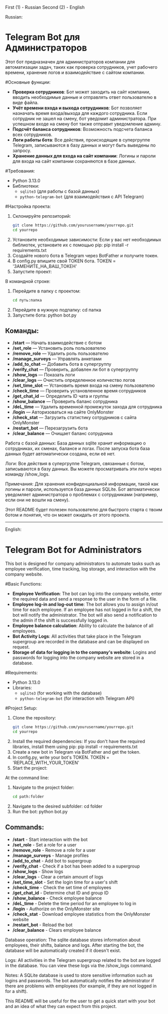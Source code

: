 First (1) - Russian
Second (2) - English

Russian:
# Telegram Bot для Администраторов

Этот бот предназначен для администраторов компании для автоматизации задач, таких как проверка сотрудников, учет рабочего времени, хранение логов и взаимодействие с сайтом компании.

#Основные функции:
- **Проверка сотрудников**: Бот может заходить на сайт компании, вводить необходимые данные и отправлять ответ пользователю в виде файла.
- **Учёт времени входа и выхода сотрудников**: Бот позволяет назначать время входа/выхода для каждого сотрудника. Если сотрудник не зашел на смену, бот уведомит администратора. При успешном входе на смену бот также отправит уведомление админу.
- **Подсчёт баланса сотрудников**: Возможность подсчета баланса всех сотрудников.
- **Логи работы бота**: Все действия, происходящие в супергруппе Telegram, записываются в базу данных и могут быть выведены по запросу.
- **Хранение данных для входа на сайт компании**: Логины и пароли для входа на сайт компании сохраняются в базе данных.

#Требования:
- Python 3.13.0
- Библиотеки:
  - `sqlite3` (для работы с базой данных)
  - `python-telegram-bot` (для взаимодействия с API Telegram)

#Настройка проекта:
1. Склонируйте репозиторий:
   ```bash
   git clone https://github.com/yourusername/yourrepo.git
   cd yourrepo
   
2. Установите необходимые зависимости: Если у вас нет необходимых библиотек, установите их с помощью pip:
   pip install -r requirements.txt
3. Создайте нового бота в Telegram через BotFather и получите токен.
4. В config.py впишите свой TOKEN бота.
   TOKEN = 'ЗАМЕНИТЕ_НА_ВАШ_ТОКЕН'
5. Запустите проект:

В командной строке:

1. Перейдите в папку с проектом:
   ```bash
   cd путь:папка
2. Перейдите в нужную подпапку:
   cd папка
3. Запустите бота:
  python bot.py

## Команды:
- **/start** — Начать взаимодействие с ботом
- **/set_role** — Установить роль пользователю
- **/remove_role** — Удалить роль пользователю
- **/manage_surveys** — Управлять анкетами
- **/add_to_chat** — Добавить бота в супергруппу
- **/verify_chat** — Проверить, добавлен ли бот в супергруппу
- **/show_logs** — Показать логи
- **/clear_logs** — Очистить определенное количество логов
- **/set_time_slot** — Установить время входа на смену пользователю
- **/check_time** — Проверить установленное время сотрудников
- **/get_chat_id** — Определить ID чата и группы
- **/show_balance** — Проверить баланс сотрудника
- **/deL_time** — Удалить временной промежуток захода для сотрудника
- **/login** — Авторизоваться на сайте OnlyMonster
- **/check_stat** — Загрузить статистику сотрудников с сайта OnlyMonster
- **/restart_bot** — Перезагрузить бота
- **/clear_balance** — Очищает баланс сотрудника


Работа с базой данных:
База данных sqlite хранит информацию о сотрудниках, их сменах, балансе и логах. После запуска бота база данных будет автоматически создана, если её нет.

Логи:
Все действия в супергруппе Telegram, связанные с ботом, записываются в базу данных. Вы можете просматривать эти логи через команду /show_logs.

Примечания:
Для хранения конфиденциальной информации, такой как логины и пароли, используется база данных SQLite.
Бот автоматически уведомляет администратора о проблемах с сотрудниками (например, если они не вошли на смену).


Этот README будет полезен пользователю для быстрого старта с твоим ботом и понятия, что он может ожидать от этого проекта.

__________________________________________________________________________________________________________________________________________________________________________________________________________________________________________________________________________________________
English:
# Telegram Bot for Administrators

This bot is designed for company administrators to automate tasks such as employee verification, time tracking, log storage, and interaction with the company website.

#Basic Functions:
- **Employee Verification**: The bot can log into the company website, enter the required data and send a response to the user in the form of a file.
- **Employee log-in and log-out time**: The bot allows you to assign in/out time for each employee. If an employee has not logged in for a shift, the bot will notify the administrator. The bot will also send a notification to the admin if the shift is successfully logged in.
- **Employee balance calculation**: Ability to calculate the balance of all employees.
- **Bot Activity Logs**: All activities that take place in the Telegram supergroup are recorded in the database and can be displayed on request.
- **Storage of data for logging in to the company's website**: Logins and passwords for logging into the company website are stored in a database.

#Requirements:
- Python 3.13.0
- Libraries:
  - `sqlite3` (for working with the database)
  - `python-telegram-bot` (for interaction with Telegram API)

#Project Setup:
1. Clone the repository:
   ```bash
   git clone https://github.com/yourusername/yourrepo.git
   cd yourrepo
   
2. Install the required dependencies: If you don't have the required libraries, install them using pip:
   pip install -r requirements.txt
3. Create a new bot in Telegram via BotFather and get the token.
4. In config.py, write your bot's TOKEN.
   TOKEN = 'REPLACE_WITH_YOUR_TOKEN'
5. Start the project:

At the command line:

1. Navigate to the project folder:
   ```bash
   cd path:folder
2. Navigate to the desired subfolder:
   cd folder
3. Run the bot:
  python bot.py


## Commands:
- **/start** - Start interaction with the bot
- **/set_role** - Set a role for a user
- **/remove_role** - Remove a role for a user
- **/manage_surveys** - Manage profiles
- **/add_to_chat** - Add bot to supergroup
- **/verify_chat** - Check if a bot has been added to a supergroup
- **/show_logs** - Show logs
- **/clear_logs** - Clear a certain amount of logs
- **/set_time_slot** - Set the login time for a user's shift
- **/check_time** - Check the set time of employees
- **/get_chat_id** - Determine chat ID and group ID
- **/show_balance** - Check employee balance
- **/deL_time** - Delete the time period for an employee to log in
- **/login** - Authorize on the OnlyMonster site
- **/check_stat** - Download employee statistics from the OnlyMonster website
- **/restart_bot** - Reload the bot
- **/clear_balance** - Clears employee balance

Database operation:
The sqlite database stores information about employees, their shifts, balance and logs. After starting the bot, the database will be automatically created if it doesn't exist.

Logs:
All activities in the Telegram supergroup related to the bot are logged in the database. You can view these logs via the /show_logs command.

Notes:
A SQLite database is used to store sensitive information such as logins and passwords.
The bot automatically notifies the administrator if there are problems with employees (for example, if they are not logged in for a shift).


This README will be useful for the user to get a quick start with your bot and an idea of what they can expect from this project.
